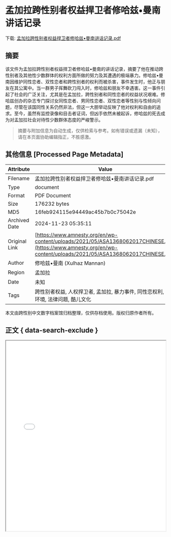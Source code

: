 # 孟加拉跨性别者权益捍卫者修哈兹•曼南讲话记录

<!-- tcd_download_link -->
下载: <a href="../孟加拉跨性别者权益捍卫者修哈兹•曼南讲话记录.pdf" download>孟加拉跨性别者权益捍卫者修哈兹•曼南讲话记录.pdf</a>
<!-- tcd_download_link_end -->

## 摘要

<!-- tcd_abstract -->
该文件为孟加拉跨性别者权益捍卫者修哈兹•曼南的讲话记录，摘要了他在推动跨性别者及其他性少数群体的权利方面所做的努力及其遭遇的极端暴力。修哈兹•曼南因维护同性恋者、双性恋者和跨性别者的权利而被杀害，事件发生时，他正与朋友在其公寓中。当一群男子挥舞砍刀闯入时，修哈兹和朋友不幸遇害。这一事件引起了社会的广泛关注，尤其是在孟加拉，跨性别者和同性恋者的权益状况艰难。修哈兹创办的杂志专门探讨女同性恋者、男同性恋者、双性恋者等性别与性倾向问题，尽管在该国同性关系仍然非法，但这一大胆举动反映了他对权利和自由的追求。至今，虽然有监控录像和目击者证词，但凶手依然未被起诉，修哈兹的死去成为对孟加拉社会对待性少数群体态度的严峻警示。

<!-- tcd_abstract_end -->

> 摘要与附加信息为自动生成，仅供检索与参考。如有错误或遗漏（未知），请在本页面协助编辑指正，不胜感激。

## 其他信息 [Processed Page Metadata]

| Attribute       | Value                                  |
|-----------------|----------------------------------------|
| Filename        | 孟加拉跨性别者权益捍卫者修哈兹•曼南讲话记录.pdf                             |
| Type            | document                                 |
| Format          | PDF Document                               |
| Size            | 176232 bytes                           |
| MD5             | 16feb924115e94449ac45b7b0c75042e                                  |
| Archived Date   | 2024-11-23 05:35:11                             |
| Original Link   | [https://www.amnesty.org/en/wp-content/uploads/2021/05/ASA1368062017CHINESE.pdf](https://www.amnesty.org/en/wp-content/uploads/2021/05/ASA1368062017CHINESE.pdf)                         |
| Author          | 修哈兹•曼南 (Xulhaz Mannan)                               |
| Region          | 孟加拉                               |
| Date            | 未知                                 |
| Tags            | 跨性别者权益, 人权捍卫者, 孟加拉, 暴力事件, 同性恋权利, 社会环境, 法律问题, 酷儿文化                                 |

本文由跨性别中文数字档案馆归档整理，仅供存档使用。版权归原作者所有。


## 正文 { data-search-exclude }

<!-- tcd_main_text -->
<iframe src="../孟加拉跨性别者权益捍卫者修哈兹•曼南讲话记录.pdf" width="100%" height="600px">
    <p>无法显示PDF，请下载查看。</p>
</iframe>
<!-- tcd_main_text_end -->


